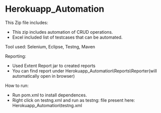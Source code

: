 # Herokuapp_Automation
This Zip file includes:

- This zip includes automation of CRUD operations.
- Excel included list of testcases that can be automated.

Tool used:
Selenium, Eclipse, Testng, Maven

Reporting:
- Used Extent Report jar to created reports 
- You can find report under Herokuapp_Automation\Reports\Reporter(will automatically open in browser)

How to run:
- Run pom.xml to install dependences.
- Right click on testng.xml and run as testng: file present here:  Herokuapp_Automation\testng.xml
